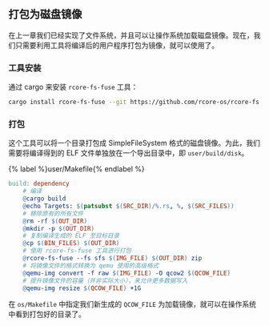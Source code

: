 ## 打包为磁盘镜像

在上一章我们已经实现了文件系统，并且可以让操作系统加载磁盘镜像。现在，我们只需要利用工具将编译后的用户程序打包为镜像，就可以使用了。

### 工具安装

通过 cargo 来安装 `rcore-fs-fuse` 工具：

```bash
cargo install rcore-fs-fuse --git https://github.com/rcore-os/rcore-fs
```

### 打包

这个工具可以将一个目录打包成 SimpleFileSystem 格式的磁盘镜像。为此，我们需要将编译得到的 ELF 文件单独放在一个导出目录中，即 `user/build/disk`。

{% label %}user/Makefile{% endlabel %}
```makefile
build: dependency
	# 编译
	@cargo build
	@echo Targets: $(patsubst $(SRC_DIR)/%.rs, %, $(SRC_FILES))
	# 移除原有的所有文件
	@rm -rf $(OUT_DIR)
	@mkdir -p $(OUT_DIR)
	# 复制编译生成的 ELF 至目标目录
	@cp $(BIN_FILES) $(OUT_DIR)
	# 使用 rcore-fs-fuse 工具进行打包
	@rcore-fs-fuse --fs sfs $(IMG_FILE) $(OUT_DIR) zip
	# 将镜像文件的格式转换为 qemu 使用的高级格式
	@qemu-img convert -f raw $(IMG_FILE) -O qcow2 $(QCOW_FILE)
	# 提升镜像文件的容量（并非实际大小），来允许更多数据写入
	@qemu-img resize $(QCOW_FILE) +1G
```

在 `os/Makefile` 中指定我们新生成的 `QCOW_FILE` 为加载镜像，就可以在操作系统中看到打包好的目录了。
